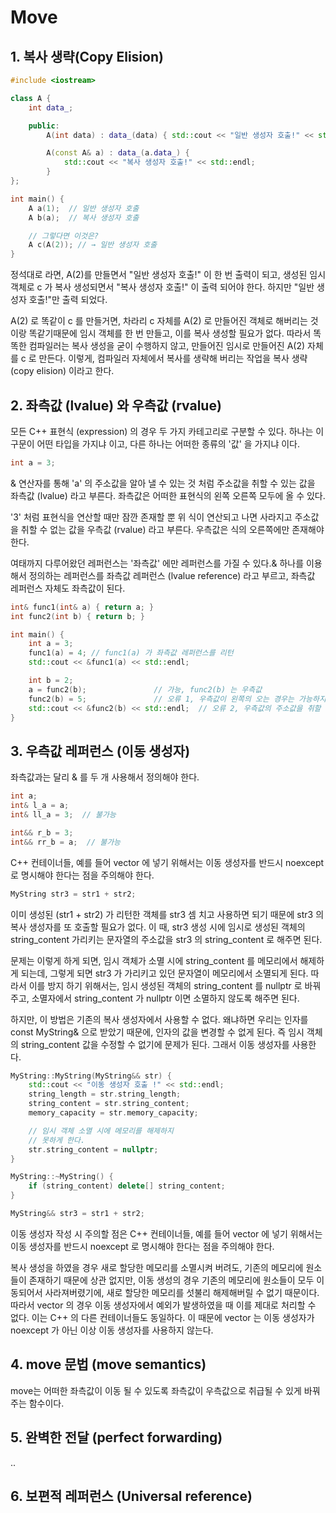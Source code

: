 # Move

## 1. 복사 생략(Copy Elision)

~~~C++
#include <iostream>

class A {
    int data_;

    public:
        A(int data) : data_(data) { std::cout << "일반 생성자 호출!" << std::endl; }

        A(const A& a) : data_(a.data_) {
            std::cout << "복사 생성자 호출!" << std::endl;
        }
};

int main() {
    A a(1);  // 일반 생성자 호출
    A b(a);  // 복사 생성자 호출

    // 그렇다면 이것은?
    A c(A(2)); // → 일반 생성자 호출
}
~~~

정석대로 라면, A(2)를 만들면서 "일반 생성자 호출!" 이 한 번 출력이 되고, 생성된 임시 객체로 c 가 복사 생성되면서 "복사 생성자 호출!" 이 출력 되어야 한다. 하지만 "일반 생성자 호출!"만 출력 되었다.

A(2) 로 똑같이 c 를 만들거면, 차라리 c 자체를 A(2) 로 만들어진 객체로 해버리는 것이랑 똑같기때문에 임시 객체를 한 번 만들고, 이를 복사 생성할 필요가 없다. 따라서 똑똑한 컴파일러는 복사 생성을 굳이 수행하지 않고, 만들어진 임시로 만들어진 A(2) 자체를 c 로 만든다. 이렇게, 컴파일러 자체에서 복사를 생략해 버리는 작업을 복사 생략(copy elision) 이라고 한다.

## 2. 좌측값 (lvalue) 와 우측값 (rvalue)

모든 C++ 표현식 (expression) 의 경우 두 가지 카테고리로 구분할 수 있다. 하나는 이 구문이 어떤 타입을 가지냐 이고, 다른 하나는 어떠한 종류의 '값' 을 가지냐 이다.

~~~C++
int a = 3;
~~~

& 연산자를 통해 'a' 의 주소값을 알아 낼 수 있는 것 처럼 주소값을 취할 수 있는 값을 좌측값 (lvalue) 라고 부른다. 좌측값은 어떠한 표현식의 왼쪽 오른쪽 모두에 올 수 있다.

'3' 처럼 표현식을 연산할 때만 잠깐 존재할 뿐 위 식이 연산되고 나면 사라지고 주소값을 취할 수 없는 값을 우측값 (rvalue) 라고 부른다. 우측값은 식의 오른쪽에만 존재해야 한다.

여태까지 다루어왔던 레퍼런스는 '좌측값' 에만 레퍼런스를 가질 수 있다.& 하나를 이용해서 정의하는 레퍼런스를 좌측값 레퍼런스 (lvalue reference) 라고 부르고, 좌측값 레퍼런스 자체도 좌측값이 된다.

~~~C++
int& func1(int& a) { return a; }
int func2(int b) { return b; }

int main() {
    int a = 3;
    func1(a) = 4; // func1(a) 가 좌측값 레퍼런스를 리턴
    std::cout << &func1(a) << std::endl;

    int b = 2;
    a = func2(b);               // 가능, func2(b) 는 우측값
    func2(b) = 5;               // 오류 1, 우측값이 왼쪽의 오는 경우는 가능하지 않다.
    std::cout << &func2(b) << std::endl;  // 오류 2, 우측값의 주소값을 취할 수 없기 때문에 위 문장은 허용되지 않는다.
}
~~~

## 3. 우측값 레퍼런스 (이동 생성자)

좌측값과는 달리 & 를 두 개 사용해서 정의해야 한다.

~~~C++
int a;
int& l_a = a;
int& ll_a = 3;  // 불가능

int&& r_b = 3;
int&& rr_b = a;  // 불가능
~~~

C++ 컨테이너들, 예를 들어 vector 에 넣기 위해서는 이동 생성자를 반드시 noexcept 로 명시해야 한다는 점을 주의해야 한다.

~~~C++
MyString str3 = str1 + str2;
~~~

이미 생성된 (str1 + str2) 가 리턴한 객체를 str3 셈 치고 사용하면 되기 때문에 str3 의 복사 생성자를 또 호출할 필요가 없다. 이 때, str3 생성 시에 임시로 생성된 객체의 string_content 가리키는 문자열의 주소값을 str3 의 string_content 로 해주면 된다.

문제는 이렇게 하게 되면, 임시 객체가 소멸 시에 string_content 를 메모리에서 해제하게 되는데, 그렇게 되면 str3 가 가리키고 있던 문자열이 메모리에서 소멸되게 된다. 따라서 이를 방지 하기 위해서는, 임시 생성된 객체의 string_content 를 nullptr 로 바꿔주고, 소멸자에서 string_content 가 nullptr 이면 소멸하지 않도록 해주면 된다.

하지만, 이 방법은 기존의 복사 생성자에서 사용할 수 없다. 왜냐하면 우리는 인자를 const MyString& 으로 받았기 때문에, 인자의 값을 변경할 수 없게 된다. 즉 임시 객체의 string_content 값을 수정할 수 없기에 문제가 된다. 그래서 이동 생성자를 사용한다.

~~~C++
MyString::MyString(MyString&& str) {
    std::cout << "이동 생성자 호출 !" << std::endl;
    string_length = str.string_length;
    string_content = str.string_content;
    memory_capacity = str.memory_capacity;

    // 임시 객체 소멸 시에 메모리를 해제하지
    // 못하게 한다.
    str.string_content = nullptr;
}

MyString::~MyString() {
    if (string_content) delete[] string_content;
}

MyString&& str3 = str1 + str2;
~~~

이동 생성자 작성 시 주의할 점은 C++ 컨테이너들, 예를 들어 vector 에 넣기 위해서는 이동 생성자를 반드시 noexcept 로 명시해야 한다는 점을 주의해야 한다.

복사 생성을 하였을 경우 새로 할당한 메모리를 소멸시켜 버려도, 기존의 메모리에 원소들이 존재하기 때문에 상관 없지만, 이동 생성의 경우 기존의 메모리에 원소들이 모두 이동되어서 사라져버렸기에, 새로 할당한 메모리를 섯불리 해제해버릴 수 없기 때문이다. 따라서 vector 의 경우 이동 생성자에서 예외가 발생하였을 때 이를 제대로 처리할 수 없다. 이는 C++ 의 다른 컨테이너들도 동일하다. 이 때문에 vector 는 이동 생성자가 noexcept 가 아닌 이상 이동 생성자를 사용하지 않는다.

## 4. move 문법 (move semantics)

move는 어떠한 좌측값이 이동 될 수 있도록 좌측값이 우측값으로 취급될 수 있게 바꿔주는 함수이다.

## 5. 완벽한 전달 (perfect forwarding)

..

## 6. 보편적 레퍼런스 (Universal reference)
